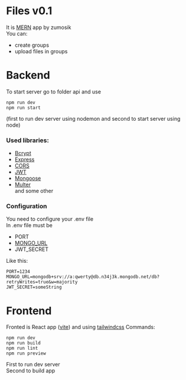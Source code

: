 # Files v0.1
It is [MERN](https://www.mongodb.com/mern-stack) app by zumosik  
You can:
- create groups
- upload files in groups
#
# Backend 
To start server go to folder api and use
```
npm run dev
npm run start
```
(first to run dev server using nodemon and second to start server using node)
### Used libraries:
- [Bcrypt](https://www.npmjs.com/package/bcrypt)
- [Express](https://www.npmjs.com/package/express)
- [CORS](https://www.npmjs.com/package/cors)
- [JWT](https://www.npmjs.com/package/jsonwebtoken)
- [Mongoose](https://www.npmjs.com/package/mongoose)
- [Multer](https://www.npmjs.com/package/multer)  
and some other
### Configuration  

You need to configure your .env file  
In .env file must be  
- PORT
- [MONGO_URL](https://www.mongodb.com/)
- JWT_SECRET

Like this:
```
PORT=1234
MONGO_URL=mongodb+srv://a:qwerty@db.n34j3k.mongodb.net/db?retryWrites=true&w=majority
JWT_SECRET=someString
```
#
# Frontend 
Fronted is React app ([vite](https://vitejs.dev/)) and using [tailwindcss](https://tailwindcss.com/)
Commands:
```
npm run dev
npm run build
npm run lint
npm run preview
```
First to run dev server  
Second to build app
